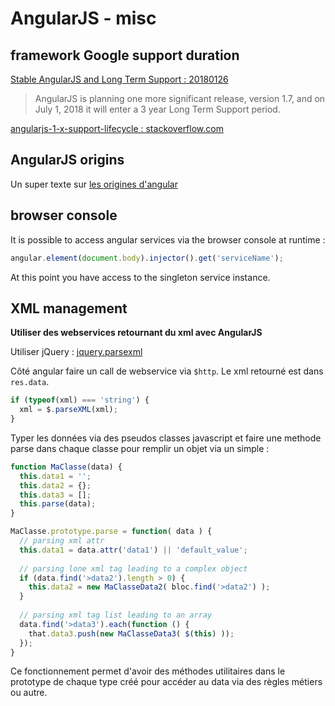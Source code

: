 # AngularJS - misc

## framework Google support duration

[Stable AngularJS and Long Term Support : 20180126](https://blog.angular.io/stable-angularjs-and-long-term-support-7e077635ee9c)

> AngularJS is planning one more significant release, version 1.7, and on July 1, 2018 it will enter a 3 year Long Term Support period.

[angularjs-1-x-support-lifecycle : stackoverflow.com](http://stackoverflow.com/questions/37037251/angularjs-1-x-support-lifecycle)

## AngularJS origins

Un super texte sur [les origines d'angular](http://java.dzone.com/articles/java-origins-angular-js)

## browser console

It is possible to access angular services via the browser console at runtime :

```javascript
angular.element(document.body).injector().get('serviceName');
```

At this point you have access to the singleton service instance.

## XML management

**Utiliser des webservices retournant du xml avec AngularJS**

Utiliser jQuery : [jquery.parsexml](http://api.jquery.com/jquery.parsexml/)

Côté angular faire un call de webservice via `$http`.
Le xml retourné est dans `res.data`.

```javascript
if (typeof(xml) === 'string') {
  xml = $.parseXML(xml);
}
```

Typer les données via des pseudos classes javascript et faire une methode parse dans chaque classe pour remplir un objet via un simple :

```javascript
function MaClasse(data) {
  this.data1 = '';
  this.data2 = {};
  this.data3 = [];
  this.parse(data);
}

MaClasse.prototype.parse = function( data ) {
  // parsing xml attr
  this.data1 = data.attr('data1') || 'default_value';
  
  // parsing lone xml tag leading to a complex object
  if (data.find('>data2').length > 0) {
    this.data2 = new MaClasseData2( bloc.find('>data2') );
  }
  
  // parsing xml tag list leading to an array
  data.find('>data3').each(function () {
    that.data3.push(new MaClasseData3( $(this) ));
  });
}
```

Ce fonctionnement permet d'avoir des méthodes utilitaires dans le prototype de chaque type créé pour accéder au data via des règles métiers ou autre.
